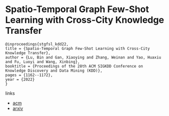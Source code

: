 # Spatio-Temporal Graph Few-Shot Learning with Cross-City Knowledge Transfer

```
@inproceedings{stgfsl_kdd22,
title = {Spatio-Temporal Graph Few-Shot Learning with Cross-City Knowledge Transfer},
author = {Lu, Bin and Gan, Xiaoying and Zhang, Weinan and Yao, Huaxiu and Fu, Luoyi and Wang, Xinbing},
booktitle = {Proceedings of the 28th ACM SIGKDD Conference on Knowledge Discovery and Data Mining (KDD)},
pages = {1162--1172},
year = {2022}
}
```

links
- [acm](https://dl.acm.org/doi/10.1145/3534678.3539281)
- [arxiv](https://arxiv.org/abs/2205.13947)
